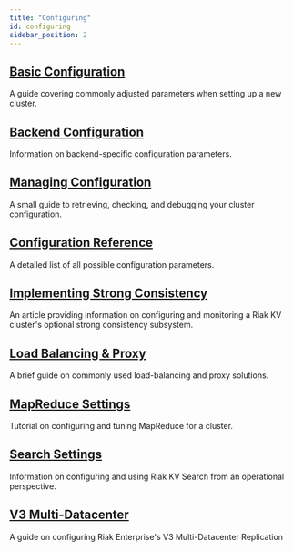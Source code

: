 ```yaml
---
title: "Configuring"
id: configuring
sidebar_position: 2
---
```


[config basic]: ../configuring/basic
[config backend]: ../configuring/backend
[config manage]: ../configuring/managing
[config reference]: ../configuring/reference
[config strong consistency]: ../configuring/strong-consistency
[config load balance]: ../configuring/load-balancing-proxy
[config mapreduce]: ../configuring/mapreduce
[config search]: ../configuring/search
[config v3 mdc]: ../configuring/v3-multi-datacenter
[config v2 mdc]: ../configuring/v2-multi-datacenter

## [Basic Configuration][config basic]

A guide covering commonly adjusted parameters when setting up a new cluster.

## [Backend Configuration][config backend]

Information on backend-specific configuration parameters.

## [Managing Configuration][config manage]

A small guide to retrieving, checking, and debugging your cluster configuration.

## [Configuration Reference][config reference]

A detailed list of all possible configuration parameters.

## [Implementing Strong Consistency][config strong consistency]

An article providing information on configuring and monitoring a Riak KV
cluster's optional strong consistency subsystem.

## [Load Balancing & Proxy][config load balance]

A brief guide on commonly used load-balancing and proxy solutions.

## [MapReduce Settings][config mapreduce]

Tutorial on configuring and tuning MapReduce for a cluster.

## [Search Settings][config search]

Information on configuring and using Riak KV Search from an operational perspective.

## [V3 Multi-Datacenter][config v3 mdc]

A guide on configuring Riak Enterprise's V3 Multi-Datacenter Replication
